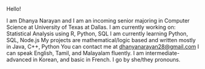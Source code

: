 Hello!

I am Dhanya Narayan and I am an incoming senior majoring in Computer Science at University of Texas at Dallas. 
I am currently working on: Statistical Analysis using R, Python, SQL
I am currently learning Python, SQL, Node.js
My projects are mathematical/logic based and written mostly in Java, C++, Python
You can contact me at dhanyanarayan28@gmail.com
I can speak English, Tamil, and Malayalam fluently. I am intermediate-advanced in Korean, and basic in French.
I go by she/they pronouns.
